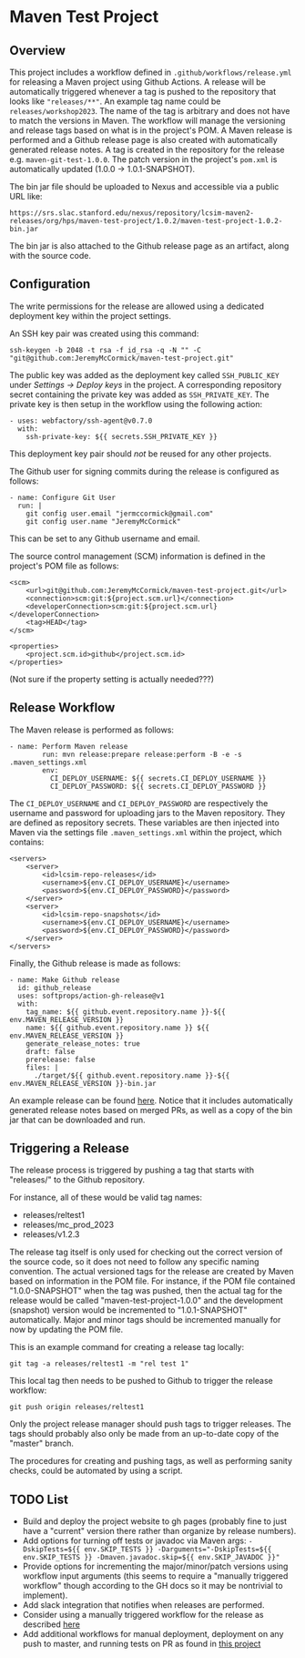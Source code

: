 # Maven Test Project

## Overview

This project includes a workflow defined in `.github/workflows/release.yml` for releasing a Maven project using Github Actions. A release will be automatically triggered whenever a tag is pushed to the repository that looks like `"releases/**"`. An example tag name could be `releases/workshop2023`. The name of the tag is arbitrary and does not have to match the versions in Maven. The workflow will manage the versioning and release tags based on what is in the project's POM. A Maven release is performed and a Github release page is also created with automatically generated release notes. A tag is created in the repository for the release e.g. `maven-git-test-1.0.0`. The patch version in the project's `pom.xml` is automatically updated (1.0.0 -> 1.0.1-SNAPSHOT).

The bin jar file should be uploaded to Nexus and accessible via a public URL like:

```
https://srs.slac.stanford.edu/nexus/repository/lcsim-maven2-releases/org/hps/maven-test-project/1.0.2/maven-test-project-1.0.2-bin.jar
```

The bin jar is also attached to the Github release page as an artifact, along with the source code.

## Configuration

The write permissions for the release are allowed using a dedicated deployment key within the project settings. 

An SSH key pair was created using this command:

```
ssh-keygen -b 2048 -t rsa -f id_rsa -q -N "" -C "git@github.com:JeremyMcCormick/maven-test-project.git"
```

The public key was added as the deployment key called `SSH_PUBLIC_KEY` under _Settings -> Deploy keys_ in the project. A corresponding repository secret containing the private key was added as `SSH_PRIVATE_KEY`. The private key is then setup in the workflow using the following action:

```
- uses: webfactory/ssh-agent@v0.7.0
  with:
    ssh-private-key: ${{ secrets.SSH_PRIVATE_KEY }}
```

This deployment key pair should _not_ be reused for any other projects.

The Github user for signing commits during the release is configured as follows:

```
- name: Configure Git User
  run: |
    git config user.email "jermccormick@gmail.com"
    git config user.name "JeremyMcCormick"
```

This can be set to any Github username and email.

The source control management (SCM) information is defined in the project's POM file as follows:

```
<scm>
    <url>git@github.com:JeremyMcCormick/maven-test-project.git</url>
    <connection>scm:git:${project.scm.url}</connection>
    <developerConnection>scm:git:${project.scm.url}</developerConnection>
    <tag>HEAD</tag>
</scm>

<properties>
    <project.scm.id>github</project.scm.id>
</properties>
```

(Not sure if the property setting is actually needed???)

## Release Workflow

The Maven release is performed as follows:

```
- name: Perform Maven release
        run: mvn release:prepare release:perform -B -e -s .maven_settings.xml
        env:
          CI_DEPLOY_USERNAME: ${{ secrets.CI_DEPLOY_USERNAME }}
          CI_DEPLOY_PASSWORD: ${{ secrets.CI_DEPLOY_PASSWORD }}
 ```

The `CI_DEPLOY_USERNAME` and `CI_DEPLOY_PASSWORD` are respectively the username and password for uploading jars to the Maven repository. They are defined as repository secrets. These variables are then injected into Maven via the settings file `.maven_settings.xml` within the project, which contains:

```
<servers>
    <server>
        <id>lcsim-repo-releases</id>
        <username>${env.CI_DEPLOY_USERNAME}</username>
        <password>${env.CI_DEPLOY_PASSWORD}</password>
    </server>
    <server>
        <id>lcsim-repo-snapshots</id>
        <username>${env.CI_DEPLOY_USERNAME}</username>
        <password>${env.CI_DEPLOY_PASSWORD}</password>
    </server>
</servers>
``` 

Finally, the Github release is made as follows:

```
- name: Make Github release
  id: github_release
  uses: softprops/action-gh-release@v1
  with:
    tag_name: ${{ github.event.repository.name }}-${{ env.MAVEN_RELEASE_VERSION }}
    name: ${{ github.event.repository.name }} ${{ env.MAVEN_RELEASE_VERSION }}
    generate_release_notes: true
    draft: false
    prerelease: false
    files: |
      ./target/${{ github.event.repository.name }}-${{ env.MAVEN_RELEASE_VERSION }}-bin.jar
```

An example release can be found [here](https://github.com/JeremyMcCormick/maven-test-project/releases/tag/maven-test-project-1.0.15). Notice that it includes automatically generated release notes based on merged PRs, as well as a copy of the bin jar that can be downloaded and run.

## Triggering a Release

The release process is triggered by pushing a tag that starts with "releases/" to the Github repository.

For instance, all of these would be valid tag names:

- releases/reltest1
- releases/mc_prod_2023
- releases/v1.2.3

The release tag itself is only used for checking out the correct version of the source code, so it does not need to follow any specific naming convention. The actual versioned tags for the release are created by Maven based on information in the POM file. For instance, if the POM file contained "1.0.0-SNAPSHOT" when the tag was pushed, then the actual tag for the release would be called "maven-test-project-1.0.0" and the development (snapshot) version would be incremented to "1.0.1-SNAPSHOT" automatically. Major and minor tags should be incremented manually for now by updating the POM file.

This is an example command for creating a release tag locally:

```
git tag -a releases/reltest1 -m "rel test 1"
```

This local tag then needs to be pushed to Github to trigger the release workflow:

```
git push origin releases/reltest1
```

Only the project release manager should push tags to trigger releases. The tags should probably also only be made from an up-to-date copy of the "master" branch.

The procedures for creating and pushing tags, as well as performing sanity checks, could be automated by using a script.

## TODO List

- Build and deploy the project website to gh pages (probably fine to just have a "current" version there rather than organize by release numbers).
- Add options for turning off tests or javadoc via Maven args: `-DskipTests=${{ env.SKIP_TESTS }} -Darguments="-DskipTests=${{ env.SKIP_TESTS }} -Dmaven.javadoc.skip=${{ env.SKIP_JAVADOC }}"`
- Provide options for incrementing the major/minor/patch versions using workflow input arguments (this seems to require a "manually triggered workflow" though according to the GH docs so it may be nontrivial to implement).
- Add slack integration that notifies when releases are performed.
- Consider using a manually triggered workflow for the release as described [here](https://docs.github.com/en/actions/managing-workflow-runs/manually-running-a-workflow)
- Add additional workflows for manual deployment, deployment on any push to master, and running tests on PR as found in [this project](https://github.com/wocommunity/wonder/tree/master/.github/workflows)
